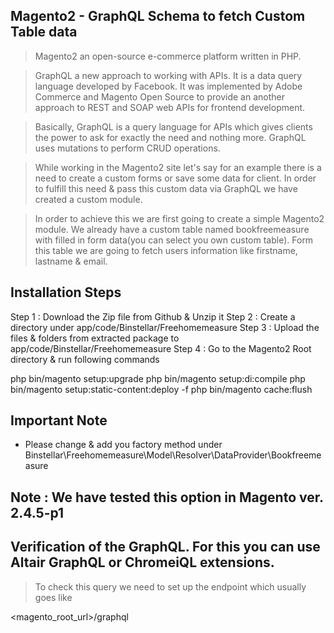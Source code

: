 ## Magento2 - GraphQL Schema to fetch Custom Table data

> Magento2 an open-source e-commerce platform written in PHP.

> GraphQL a new approach to working with APIs. It is a data query language developed by Facebook. It was implemented by Adobe Commerce and Magento Open Source to provide an another approach to REST and SOAP web APIs for frontend development.

> Basically, GraphQL is a query language for APIs which gives clients the power to ask for exactly the need and nothing more. GraphQL uses mutations to perform CRUD operations.

> While working in the Magento2 site let's say for an example there is a need to create a custom forms or save some data for client. In order to fulfill this need & pass this custom data via GraphQL we have created a custom module. 

> In order to achieve this we are first going to create a simple Magento2 module. We already have a custom table named bookfreemeasure with filled in form data(you can select you own custom table). Form this table we are going to fetch users information like firstname, lastname & email.



## Installation Steps

Step 1 : Download the Zip file from Github & Unzip it
Step 2 : Create a directory under app/code/Binstellar/Freehomemeasure
Step 3 : Upload the files & folders from extracted package to app/code/Binstellar/Freehomemeasure
Step 4 : Go to the Magento2 Root directory & run following commands

php bin/magento setup:upgrade 
php bin/magento setup:di:compile
php bin/magento setup:static-content:deploy -f
php bin/magento cache:flush

## Important Note 
- Please change & add you factory method under Binstellar\Freehomemeasure\Model\Resolver\DataProvider\Bookfreemeasure


## Note : We have tested this option in Magento ver. 2.4.5-p1

## Verification of the GraphQL. For this you can use Altair GraphQL or ChromeiQL extensions.

> To check this query we need to set up the endpoint which usually goes like

<magento_root_url>/graphql
